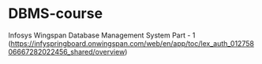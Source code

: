 # DBMS-course
Infosys Wingspan Database Management System Part - 1 (https://infyspringboard.onwingspan.com/web/en/app/toc/lex_auth_01275806667282022456_shared/overview)
